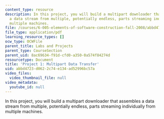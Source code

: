 ```yaml
---
content_type: resource
description: In this project, you will build a multipart downloader that assembles
  a data stream from multiple, potentially endless, parts streaming individually from
  multiple machines.
file: /courses/6-005-elements-of-software-construction-fall-2008/abbd4723d0622c74e134ad52996bc57a_MIT6_005f08_project01.pdf
file_type: application/pdf
learning_resource_types: []
ocw_type: OCWFile
parent_title: Labs and Projects
parent_type: CourseSection
parent_uid: 8ac69634-f91d-cfd0-a350-0a574f84274d
resourcetype: Document
title: 'Project 1: Multipart Data Transfer'
uid: abbd4723-d062-2c74-e134-ad52996bc57a
video_files:
  video_thumbnail_file: null
video_metadata:
  youtube_id: null
---
```

In this project, you will build a multipart downloader that assembles a data stream from multiple, potentially endless, parts streaming individually from multiple machines.


